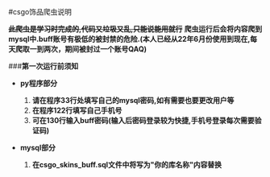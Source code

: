 #csgo饰品爬虫说明

**~~此爬虫是学习时完成的,代码又垃圾又乱,只能说能用就行~~**
**爬虫运行后会将内容爬到mysql中.buff账号有极低的被封禁的危险.(本人已经从22年6月份使用到现在,每天爬取一到两次，期间被封过一个账号QAQ)**

###**第一次运行前须知**

* **py程序部分**
   1. **请在程序33行处填写自己的mysql密码,如有需要也要更改用户等**
   2. **在程序122行填写自己手机号**
   3. **可在130行输入buff密码(输入后密码登录较为快捷,手机号登录每次需要验证码)**

* **mysql部分**

   1. **在csgo_skins_buff.sql文件中将写为"你的库名称"内容替换**
